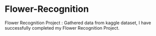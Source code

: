 # Flower-Recognition
Flower Recognition Project :
Gathered data from kaggle dataset, I have successfully completed my Flower Recognition Project. 

